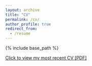 ```yaml
---
layout: archive
title: "CV"
permalink: /cv/
author_profile: true
redirect_from:
  - /resume
---
```


{% include base_path %}

[Click to view my most recent CV [PDF]](https://koeunchoi.github.io/files/ChoiCV.pdf)
